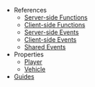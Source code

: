 - References
  - [Server-side Functions](api/Server.md)
  - [Client-side Functions](api/Client.md)
  - [Server-side Events](events/Server.md)
  - [Client-side Events](events/Client.md)
  - [Shared Events](events/Shared.md)
- Properties
  - [Player](entities/Player.md)
  - [Vehicle](entities/Vehicle.md)
- [Guides](Guides.md)

